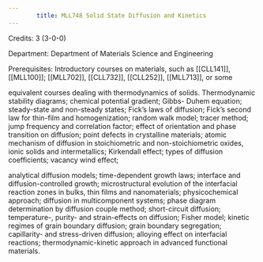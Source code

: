 ```yaml
---
        title: MLL748 Solid State Diffusion and Kinetics
---
```

Credits: 3 (3-0-0)

Department: Department of Materials Science and Engineering

Prerequisites: Introductory courses on materials, such as [[CLL141]], [[MLL100]]; [[MLL702]], [[CLL732]], [[CLL252]], [[MLL713]], or some

equivalent courses dealing with thermodynamics of solids. Thermodynamic stability diagrams; chemical potential gradient; Gibbs- Duhem equation; steady-state and non-steady states; Fick’s laws of diffusion; Fick’s second law for thin-film and homogenization; random walk model; tracer method; jump frequency and correlation factor; effect of orientation and phase transition on diffusion; point defects in crystalline materials; atomic mechanism of diffusion in stoichiometric and non-stoichiometric oxides, ionic solids and intermetallics; Kirkendall effect; types of diffusion coefficients; vacancy wind effect;

analytical diffusion models; time-dependent growth laws; interface and diffusion-controlled growth; microstructural evolution of the interfacial reaction zones in bulks, thin films and nanomaterials; physicochemical approach; diffusion in multicomponent systems; phase diagram determination by diffusion couple method; short-circuit diffusion; temperature-, purity- and strain-effects on diffusion; Fisher model; kinetic regimes of grain boundary diffusion; grain boundary segregation; capillarity- and stress-driven diffusion; alloying effect on interfacial reactions; thermodynamic-kinetic approach in advanced functional materials.